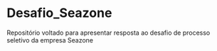 # Desafio_Seazone
Repositório voltado para apresentar resposta ao desafio de processo seletivo da empresa Seazone
